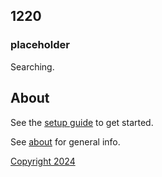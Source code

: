 ## 1220

### placeholder

Searching.

## About

See the [setup guide](setup.md) to get started.

See [about](about.md) for general info.

[Copyright 2024](https://github.com/julianeon/cooking)
